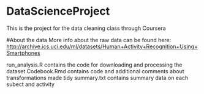 # DataScienceProject
This is the project for the data cleaning class through Coursera

#About the data
More info about the raw data can be found here: http://archive.ics.uci.edu/ml/datasets/Human+Activity+Recognition+Using+Smartphones 

run_analysis.R contains the code for downloading and processing the dataset
Codebook.Rmd contains code and additional comments about transformations made
tidy summary.txt contains summary data on each subect and activity
